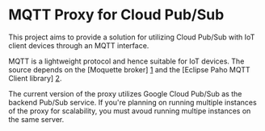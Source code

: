 # MQTT Proxy for Cloud Pub/Sub

This project aims to provide a solution for utilizing Cloud Pub/Sub with IoT client devices through an MQTT interface.

MQTT is a lightweight protocol and hence suitable for IoT devices.
The source depends on the [Moquette broker] [1] and the [Eclipse Paho MQTT Client library] [2].

The current version of the proxy utilizes Google Cloud Pub/Sub as the backend Pub/Sub service.
If you're planning on running multiple instances of the proxy for scalability,
you must avoud running multipe instances on the same server.

[1]:https://github.com/andsel/moquette
[2]:https://eclipse.org/paho/clients/java/
